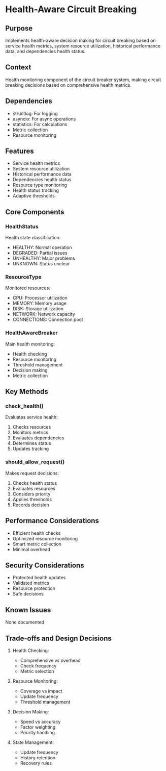 # Health-Aware Circuit Breaking

## Purpose

Implements health-aware decision making for circuit breaking based on service health metrics, system resource utilization, historical performance data, and dependencies health status.

## Context

Health monitoring component of the circuit breaker system, making circuit breaking decisions based on comprehensive health metrics.

## Dependencies

- structlog: For logging
- asyncio: For async operations
- statistics: For calculations
- Metric collection
- Resource monitoring

## Features

- Service health metrics
- System resource utilization
- Historical performance data
- Dependencies health status
- Resource type monitoring
- Health status tracking
- Adaptive thresholds

## Core Components

### HealthStatus

Health state classification:

- HEALTHY: Normal operation
- DEGRADED: Partial issues
- UNHEALTHY: Major problems
- UNKNOWN: Status unclear

### ResourceType

Monitored resources:

- CPU: Processor utilization
- MEMORY: Memory usage
- DISK: Storage utilization
- NETWORK: Network capacity
- CONNECTIONS: Connection pool

### HealthAwareBreaker

Main health monitoring:

- Health checking
- Resource monitoring
- Threshold management
- Decision making
- Metric collection

## Key Methods

### check_health()

Evaluates service health:

1. Checks resources
2. Monitors metrics
3. Evaluates dependencies
4. Determines status
5. Updates tracking

### should_allow_request()

Makes request decisions:

1. Checks health status
2. Evaluates resources
3. Considers priority
4. Applies thresholds
5. Records decision

## Performance Considerations

- Efficient health checks
- Optimized resource monitoring
- Smart metric collection
- Minimal overhead

## Security Considerations

- Protected health updates
- Validated metrics
- Resource protection
- Safe decisions

## Known Issues

None documented

## Trade-offs and Design Decisions

1. Health Checking:

   - Comprehensive vs overhead
   - Check frequency
   - Metric selection

2. Resource Monitoring:

   - Coverage vs impact
   - Update frequency
   - Threshold management

3. Decision Making:

   - Speed vs accuracy
   - Factor weighting
   - Priority handling

4. State Management:
   - Update frequency
   - History retention
   - Recovery rules
